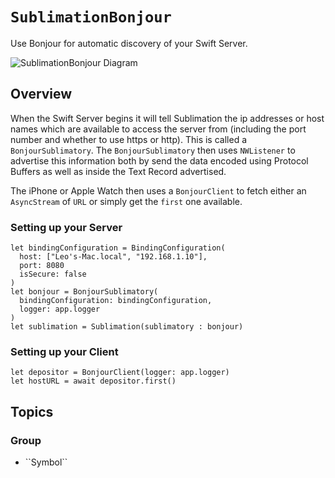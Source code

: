 # ``SublimationBonjour``

Use Bonjour for automatic discovery of your Swift Server.

![SublimationBonjour Diagram](SublimationBonjour.svg)

## Overview

When the Swift Server begins it will tell Sublimation the ip addresses or host names which are available to access the server from (including the port number and whether to use https or http). This is called a `BonjourSublimatory`. The `BonjourSublimatory` then uses `NWListener` to advertise this information both by send the data encoded using Protocol Buffers as well as inside the Text Record advertised.

The iPhone or Apple Watch then uses a `BonjourClient` to fetch either an `AsyncStream` of `URL` or simply get the `first` one available.

### Setting up your Server


```
let bindingConfiguration = BindingConfiguration(
  host: ["Leo's-Mac.local", "192.168.1.10"],
  port: 8080
  isSecure: false
)
let bonjour = BonjourSublimatory(
  bindingConfiguration: bindingConfiguration,
  logger: app.logger
)
let sublimation = Sublimation(sublimatory : bonjour)
```

### Setting up your Client

```
let depositor = BonjourClient(logger: app.logger)
let hostURL = await depositor.first()
```

## Topics

### <!--@START_MENU_TOKEN@-->Group<!--@END_MENU_TOKEN@-->

- <!--@START_MENU_TOKEN@-->``Symbol``<!--@END_MENU_TOKEN@-->
